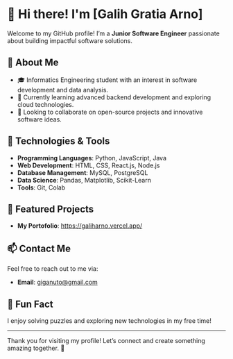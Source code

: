 # 👋 Hi there! I'm [Galih Gratia Arno]  
Welcome to my GitHub profile! I’m a **Junior Software Engineer** passionate about building impactful software solutions.

## 🚀 About Me
- 🎓 Informatics Engineering student with an interest in software development and data analysis.
- 🌱 Currently learning advanced backend development and exploring cloud technologies.
- 👯 Looking to collaborate on open-source projects and innovative software ideas.

## 🔧 Technologies & Tools
- **Programming Languages**: Python, JavaScript, Java  
- **Web Development**: HTML, CSS, React.js, Node.js  
- **Database Management**: MySQL, PostgreSQL  
- **Data Science**: Pandas, Matplotlib, Scikit-Learn  
- **Tools**: Git, Colab 

## 🌟 Featured Projects
- **My Portofolio**: https://galiharno.vercel.app/

## 📫 Contact Me
Feel free to reach out to me via:
- **Email**: giganuto@gmail.com


## 🌱 Fun Fact
I enjoy solving puzzles and exploring new technologies in my free time!

---

Thank you for visiting my profile! Let’s connect and create something amazing together. 🚀
